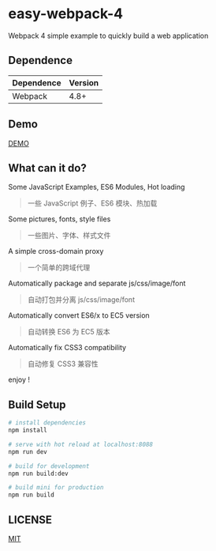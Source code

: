# easy-webpack-4
Webpack 4 simple example to quickly build a web application


## Dependence
Dependence         |Version
-------------------|-------
Webpack            |4.8+


## Demo
[DEMO](https://crlang.github.io/easy-webpack-4)


## What can it do?
Some JavaScript Examples, ES6 Modules, Hot loading
> 一些 JavaScript 例子、ES6 模块、热加载

Some pictures, fonts, style files
> 一些图片、字体、样式文件

A simple cross-domain proxy
> 一个简单的跨域代理

Automatically package and separate js/css/image/font
> 自动打包并分离 js/css/image/font

Automatically convert ES6/x to EC5 version
> 自动转换 ES6 为 EC5 版本

Automatically fix CSS3 compatibility
> 自动修复 CSS3 兼容性

enjoy !

## Build Setup

``` bash
# install dependencies
npm install

# serve with hot reload at localhost:8088
npm run dev

# build for development
npm run build:dev

# build mini for production
npm run build
```


## LICENSE
[MIT](LICENSE)